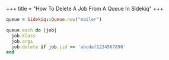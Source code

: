 +++
title = "How To Delete A Job From A Queue In Sidekiq"
+++

```ruby
queue = Sidekiq::Queue.new("mailer")

queue.each do |job|
  job.klass
  job.args
  job.delete if job.jid == 'abcdef1234567890'
end
```

